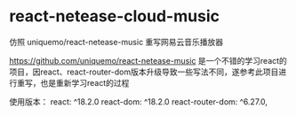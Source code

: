 # react-netease-cloud-music
仿照 uniquemo/react-netease-music 重写网易云音乐播放器

https://github.com/uniquemo/react-netease-music 是一个不错的学习react的项目，因react、react-router-dom版本升级导致一些写法不同，遂参考此项目进行重写，也是重新学习react的过程

使用版本：
react: ^18.2.0
react-dom: ^18.2.0
react-router-dom: ^6.27.0,

